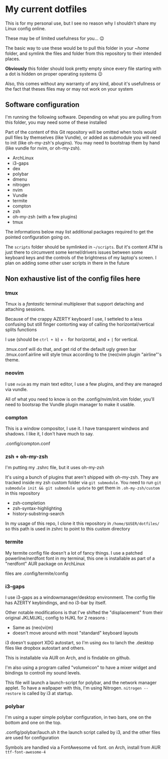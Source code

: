 # My current dotfiles

This is for my personal use, but I see no reason why I shouldn't share my Linux config online.

These may be of limited usefulness for you...  :wink:

The basic way to use these would be to pull this folder in your *~home* folder, and symlink the files and folder from this repository to their intended places.

**Obviously** this folder should look pretty empty since every file starting with a dot is hidden on proper operating systems :wink:

Also, this comes without any warranty of any kind, about it's usefullness or the fact that theses files may or may not work on your system

## Software configuration

I'm running the following software. Depending on what you are pulling from this folder, you may need some of these installed

Part of the content of this Git repository will be omitted when tools would pull files by themselves (like Vundle), or added as submodule you will need to init (like oh-my-zsh's plugins). You may need to bootstrap them by hand (like vundle for nvim, or oh-my-zsh).

 - ArchLinux
 - i3-gaps
 - dex
 - polybar
 - dmenu
 - nitrogen
 - nvim
 - Vundle
 - termite
 - compton
 - zsh
 - oh-my-zsh (with a few plugins)
 - tmux
 
The informations below may list additional packages required to get the pointed configuration going on.

The `scripts` folder should be symlinked in `~/scripts`. But it's content ATM is just there to circumvent some kernel/drivers issues between some keyboard keys and the controls of the brightness of my laptop's screen. I plan on adding some other user scripts in there in the future

## Non exhaustive list of the config files here

### tmux

Tmux is a *fantastic* terminal multiplexer that support detaching and attaching sessions.

Because of the crappy AZERTY keyboard I use, I setteled to a less confusing but still finger contorting way of calling the horizontal/vertical splits functions

I use <call key> (should be `ctrl + b`) + `-` for horizontal, and + `|` for vertical.

.tmux.conf will do that, and get rid of the default ugly green bar
.tmux.conf.airline will style tmux according to the (neo)vim plugin "airline"'s theme.

### neovim

I use `nvim` as my main text editor, I use a few plugins, and they are managed via vundle.

All of what you need to know is on the .config/nvim/init.vim folder, you'll need to bootsrap the Vundle plugin manager to make it usable.

### compton

This is a window compositor, I use it. I have transparent windwos and shadows. I like it, I don't have much to say.

.config/compton.conf


### zsh + oh-my-zsh

I'm putting my .zshrc file, but it uses oh-my-zsh

It's using a bunch of plugins that aren't shipped with oh-my-zsh. They are tracked inside my zsh custom folder via `git submodule`. You need to run  `git submodule init && git submodule update` to get them in `.oh-my-zsh/custom` in this repository

 - zsh-completion
 - zsh-syntax-highlighting
 - history-substring-search

In my usage of this repo, I clone it this repository in `/home/$USER/dotfiles/` so this path is used in zshrc to point to this custom directory

### termite


My termite config file doesn't a lot of fancy things. I use a patched powerline/nerdfont font in my terminal, this one is installable as part of a "nerdfont" AUR package on ArchLinux

files are .config/termite/config


### i3-gaps

I use i3-gaps as a windowmanager/desktop environment. The config file has AZERTY keybindings, and no i3-bar by itself.

Other notable modifications is that I've shifted the "displacement" from their original JKLM/JKL; config to HJKL for 2 reasons :

 - Same as (neo)vi(m)
 - doesn't move around with most "standard" keyboard layouts

i3 doesn't support XDG autostart, so I'm using `dex` to lanch the .desktop files like dropbox autostart and others.

This is installable via AUR on Arch, and is findable on github.

I'm also using a program called "volumeicon" to have a mixer widget and bindings to controll my sound levels.

This file will launch a launch-script for polybar, and the network manager applet. To have a wallpaper with this, I'm using Nitrogen. `nitrogen --restore` is called by i3 at startup.


### polybar

I'm using a super simple polybar configuration, in two bars, one on the bottom and one on the top.

.config/polybar/lauch.sh it the launch script called by i3, and the other files are used for configuration

Symbols are handled via a FontAwesome v4 font. on Arch, install from AUR `ttf-font-awesome-4`
